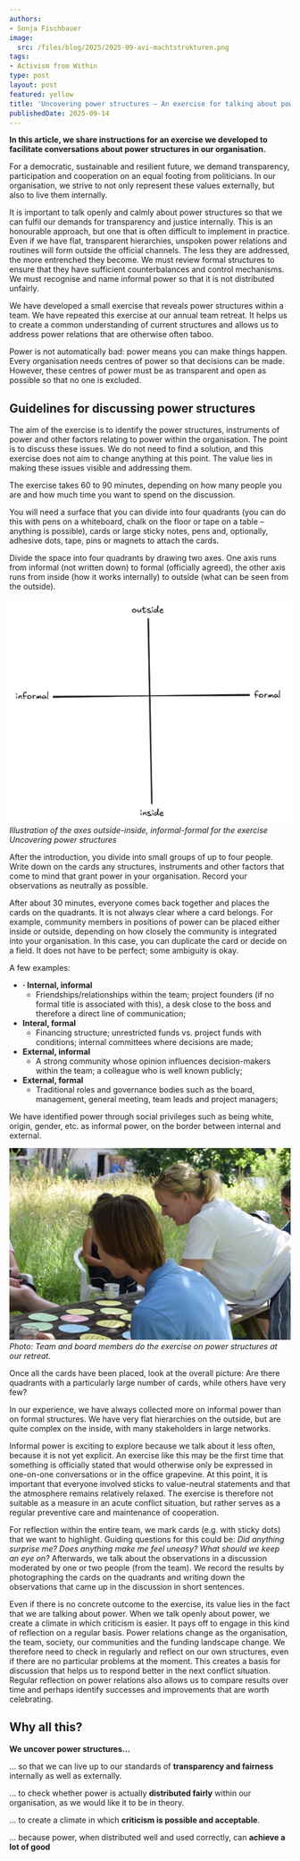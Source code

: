 ```yaml
---
authors:
- Sonja Fischbauer
image:
  src: /files/blog/2025/2025-09-avi-machtstrukturen.png
tags:
- Activism from Within
type: post
layout: post
featured: yellow
title: 'Uncovering power structures – An exercise for talking about power'
publishedDate: 2025-09-14
---
```

**In this article, we share instructions for an exercise we developed to facilitate conversations about power structures in our organisation.** 

For a democratic, sustainable and resilient future, we demand transparency, participation and cooperation on an equal footing from politicians. In our organisation, we strive to not only represent these values externally, but also to live them internally.

It is important to talk openly and calmly about power structures so that we can fulfil our demands for transparency and justice internally. This is an honourable approach, but one that is often difficult to implement in practice. Even if we have flat, transparent hierarchies, unspoken power relations and routines will form outside the official channels. The less they are addressed, the more entrenched they become. We must review formal structures to ensure that they have sufficient counterbalances and control mechanisms. We must recognise and name informal power so that it is not distributed unfairly.

We have developed a small exercise that reveals power structures within a team. We have repeated this exercise at our annual team retreat. It helps us to create a common understanding of current structures and allows us to address power relations that are otherwise often taboo.

Power is not automatically bad: power means you can make things happen. Every organisation needs centres of power so that decisions can be made. However, these centres of power must be as transparent and open as possible so that no one is excluded.

## Guidelines for discussing power structures

The aim of the exercise is to identify the power structures, instruments of power and other factors relating to power within the organisation. The point is to discuss these issues. We do not need to find a solution, and this exercise does not aim to change anything at this point. The value lies in making these issues visible and addressing them. 

The exercise takes 60 to 90 minutes, depending on how many people you are and how much time you want to spend on the discussion.

You will need a surface that you can divide into four quadrants (you can do this with pens on a whiteboard, chalk on the floor or tape on a table – anything is possible), cards or large sticky notes, pens and, optionally, adhesive dots, tape, pins or magnets to attach the cards.

Divide the space into four quadrants by drawing two axes. One axis runs from informal (not written down) to formal (officially agreed), the other axis runs from inside (how it works internally) to outside (what can be seen from the outside).

![Illustration of four axes as black lines on a white background with labels: outside-inside (vertical axis), informal-formal (horizontal axis)](/files/blog/2025/2025-09-power-axes.png)<br>
 *Illustration of the axes outside-inside, informal-formal for the exercise Uncovering power structures*

After the introduction, you divide into small groups of up to four people. Write down on the cards any structures, instruments and other factors that come to mind that grant power in your organisation. Record your observations as neutrally as possible.

After about 30 minutes, everyone comes back together and places the cards on the quadrants. It is not always clear where a card belongs. For example, community members in positions of power can be placed either inside or outside, depending on how closely the community is integrated into your organisation. In this case, you can duplicate the card or decide on a field. It does not have to be perfect; some ambiguity is okay.

A few examples:
  - **·	Internal, informal**
    - Friendships/relationships within the team; project founders (if no formal title is associated with this), a desk close to the boss and therefore a direct line of communication;
  - **Interal, formal**
    - Financing structure; unrestricted funds vs. project funds with conditions; internal committees where decisions are made;
  - **External, informal**
    - A strong community whose opinion influences decision-makers within the team; a colleague who is well known publicly;
  - **External, formal**
    - Traditional roles and governance bodies such as the board, management, general meeting, team leads and project managers;

We have identified power through social privileges such as being white, origin, gender, etc. as informal power, on the border between internal and external. 

![Photograph of people seated around a wooden table, laying cards down](/files/blog/2025/2025-09-Machtstrukturen.jpg)<br>
*Photo: Team and board members do the exercise on power structures at our retreat.*

Once all the cards have been placed, look at the overall picture: Are there quadrants with a particularly large number of cards, while others have very few?

In our experience, we have always collected more on informal power than on formal structures. We have very flat hierarchies on the outside, but are quite complex on the inside, with many stakeholders in large networks.

Informal power is exciting to explore because we talk about it less often, because it is not yet explicit. An exercise like this may be the first time that something is officially stated that would otherwise only be expressed in one-on-one conversations or in the office grapevine. At this point, it is important that everyone involved sticks to value-neutral statements and that the atmosphere remains relatively relaxed. The exercise is therefore not suitable as a measure in an acute conflict situation, but rather serves as a regular preventive care and maintenance of cooperation. 

For reflection within the entire team, we mark cards (e.g. with sticky dots) that we want to highlight. Guiding questions for this could be: *Did anything surprise me? Does anything make me feel uneasy? What should we keep an eye on?* Afterwards, we talk about the observations in a discussion moderated by one or two people (from the team). We record the results by photographing the cards on the quadrants and writing down the observations that came up in the discussion in short sentences.

Even if there is no concrete outcome to the exercise, its value lies in the fact that we are talking about power. When we talk openly about power, we create a climate in which criticism is easier. It pays off to engage in this kind of reflection on a regular basis. Power relations change as the organisation, the team, society, our communities and the funding landscape change. We therefore need to check in regularly and reflect on our own structures, even if there are no particular problems at the moment. This creates a basis for discussion that helps us to respond better in the next conflict situation. Regular reflection on power relations also allows us to compare results over time and perhaps identify successes and improvements that are worth celebrating.

## Why all this?
**We uncover power structures...**

... so that we can live up to our standards of **transparency and fairness** internally as well as externally.

... to check whether power is actually **distributed fairly** within our organisation, as we would like it to be in theory.

... to create a climate in which **criticism is possible and acceptable**.

... because power, when distributed well and used correctly, can **achieve a lot of good**
